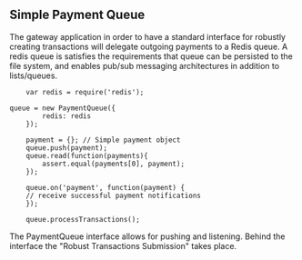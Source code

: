 ## Simple Payment Queue

The gateway application in order to have a standard
interface for robustly creating transactions will
delegate outgoing payments to a Redis queue. A redis
queue is satisfies the requirements that queue can
be persisted to the file system, and enables pub/sub
messaging architectures in addition to lists/queues.

		var redis = require('redis');

    queue = new PaymentQueue({
			redis: redis
 		});

		payment = {}; // Simple payment object
		queue.push(payment);
		queue.read(function(payments){
			assert.equal(payments[0], payment);
		});

		queue.on('payment', function(payment) {
	    // receive successful payment notifications
		});

		queue.processTransactions();

The PaymentQueue interface allows for pushing and 
listening. Behind the interface the "Robust Transactions
Submission" takes place.
		

